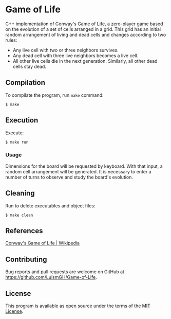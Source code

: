 # Game of Life

C++ implementation of Conway's Game of Life, a zero-player game based on the evolution of a set of cells arranged in a grid. This grid has an initial random arrangement of living and dead cells and changes according to two rules:

- Any live cell with two or three neighbors survives.
- Any dead cell with three live neighbors becomes a live cell.
- All other live cells die in the next generation. Similarly, all other dead cells stay dead.

## Compilation

To compilate the program, run `make` command:

    $ make

## Execution

Execute:

    $ make run

### Usage

Dimensions for the board will be requested by keyboard. With that input, a random cell arrangement will be generated. It is necessary to enter a number of turns to observe and study the board's evolution.

## Cleaning

Run to delete executables and object files:

    $ make clean

## References

[Conway's Game of Life | Wikipedia](https://en.wikipedia.org/wiki/Conway%27s_Game_of_Life)

## Contributing

Bug reports and pull requests are welcome on GitHub at https://github.com/LuismGH/Game-of-Life.

## License

This program is available as open source under the terms of the [MIT License](https://opensource.org/licenses/MIT).
